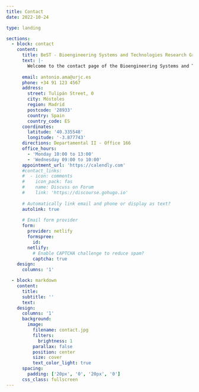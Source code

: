 ```yaml
---
title: Contact
date: 2022-10-24

type: landing

sections:
  - block: contact
    content:
      title: BeST - Bioengineering Systems and Technologies Research Group
      text: |-
        Welcome to the contact page of the Bioengineering Systems and Technologies (BeST) Research Group at Universidad Rey Juan Carlos!
        
      email: antonio.ama@urjc.es
      phone: +34 91 123 4567
      address:
        street: Tulipán Street, 0
        city: Móstoles
        region: Madrid
        postcode: '28933'
        country: Spain
        country_code: ES
      coordinates:
        latitude: '40.335548'
        longitude: '-3.877743'
      directions: Departamental II - Office 166
      office_hours:
        - 'Monday 10:00 to 13:00'
        - 'Wednesday 09:00 to 10:00'
      appointment_url: 'https://calendly.com'
      #contact_links:
      #  - icon: comments
      #    icon_pack: fas
      #    name: Discuss on Forum
      #    link: 'https://discourse.gohugo.io'
    
      # Automatically link email and phone or display as text?
      autolink: true
    
      # Email form provider
      form:
        provider: netlify
        formspree:
          id:
        netlify:
          # Enable CAPTCHA challenge to reduce spam?
          captcha: true
    design:
      columns: '1'

  - block: markdown
    content:
      title:
      subtitle: ''
      text:
    design:
      columns: '1'
      background:
        image: 
          filename: contact.jpg
          filters:
            brightness: 1
          parallax: false
          position: center
          size: cover
          text_color_light: true
      spacing:
        padding: ['20px', '0', '20px', '0']
      css_class: fullscreen
---
```

